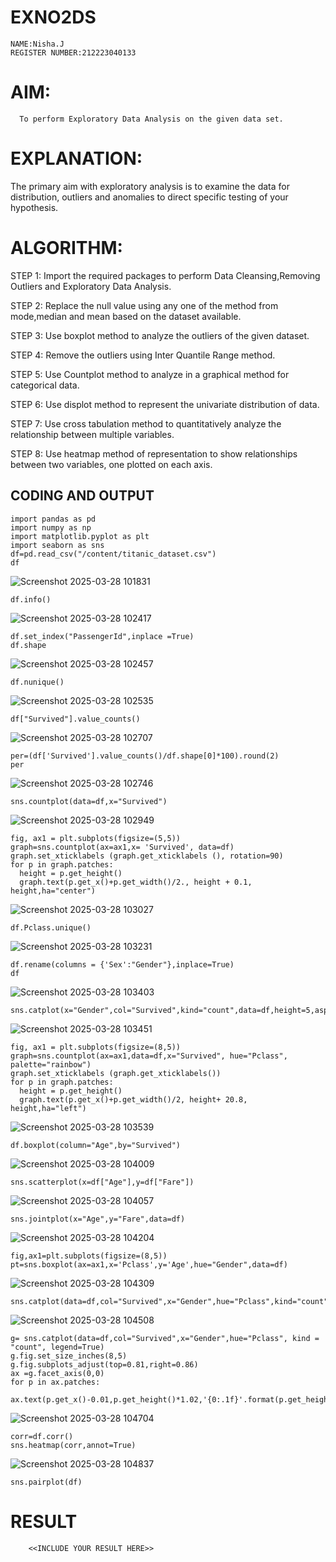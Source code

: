 # EXNO2DS
```
NAME:Nisha.J
REGISTER NUMBER:212223040133
```
# AIM:
      To perform Exploratory Data Analysis on the given data set.
      
# EXPLANATION:
  The primary aim with exploratory analysis is to examine the data for distribution, outliers and anomalies to direct specific testing of your hypothesis.
  
# ALGORITHM:
STEP 1: Import the required packages to perform Data Cleansing,Removing Outliers and Exploratory Data Analysis.

STEP 2: Replace the null value using any one of the method from mode,median and mean based on the dataset available.

STEP 3: Use boxplot method to analyze the outliers of the given dataset.

STEP 4: Remove the outliers using Inter Quantile Range method.

STEP 5: Use Countplot method to analyze in a graphical method for categorical data.

STEP 6: Use displot method to represent the univariate distribution of data.

STEP 7: Use cross tabulation method to quantitatively analyze the relationship between multiple variables.

STEP 8: Use heatmap method of representation to show relationships between two variables, one plotted on each axis.

## CODING AND OUTPUT
```
import pandas as pd
import numpy as np
import matplotlib.pyplot as plt
import seaborn as sns
df=pd.read_csv("/content/titanic_dataset.csv")
df
```
![Screenshot 2025-03-28 101831](https://github.com/user-attachments/assets/35ec6f52-a20e-4571-855a-ff9d7d8e54e9)
```
df.info()
```
![Screenshot 2025-03-28 102417](https://github.com/user-attachments/assets/c3c57028-370b-4c86-b258-d0b86fa197e7)
```
df.set_index("PassengerId",inplace =True)
df.shape
```
![Screenshot 2025-03-28 102457](https://github.com/user-attachments/assets/8cb105ee-e824-4039-8f80-80775b08c93a)
```
df.nunique()
```
![Screenshot 2025-03-28 102535](https://github.com/user-attachments/assets/8f5f9a46-5016-4130-83ef-f480cb1b381d)
```
df["Survived"].value_counts()
```
![Screenshot 2025-03-28 102707](https://github.com/user-attachments/assets/2bc90033-ed4f-4ea1-8422-f5403ab82c93)
```
per=(df['Survived'].value_counts()/df.shape[0]*100).round(2)
per
```
![Screenshot 2025-03-28 102746](https://github.com/user-attachments/assets/c3475a00-0ee4-4b96-bbd1-9849ef1645a4)
```
sns.countplot(data=df,x="Survived")
```
![Screenshot 2025-03-28 102949](https://github.com/user-attachments/assets/6a8a8911-2139-45b2-b651-45e4fbe7a56c)
```
fig, ax1 = plt.subplots(figsize=(5,5))
graph=sns.countplot(ax=ax1,x= 'Survived', data=df)
graph.set_xticklabels (graph.get_xticklabels (), rotation=90)
for p in graph.patches:
  height = p.get_height()
  graph.text(p.get_x()+p.get_width()/2., height + 0.1, height,ha="center")
```
![Screenshot 2025-03-28 103027](https://github.com/user-attachments/assets/19713969-f640-4f71-bc88-71a9fab61628)
```
df.Pclass.unique()
```
![Screenshot 2025-03-28 103231](https://github.com/user-attachments/assets/7204ce33-fdfc-45cd-9565-1f7ed3de2641)
```
df.rename(columns = {'Sex':"Gender"},inplace=True)
df
```
![Screenshot 2025-03-28 103403](https://github.com/user-attachments/assets/1089c101-e51a-4ed8-adce-5748a6ae74ab)
```
sns.catplot(x="Gender",col="Survived",kind="count",data=df,height=5,aspect=.7)
```
![Screenshot 2025-03-28 103451](https://github.com/user-attachments/assets/d2e6a460-c24d-4985-9744-f886b314bb27)
```
fig, ax1 = plt.subplots(figsize=(8,5))
graph=sns.countplot(ax=ax1,data=df,x="Survived", hue="Pclass", palette="rainbow")
graph.set_xticklabels (graph.get_xticklabels())
for p in graph.patches:
  height = p.get_height()
  graph.text(p.get_x()+p.get_width()/2, height+ 20.8, height,ha="left")
```
![Screenshot 2025-03-28 103539](https://github.com/user-attachments/assets/7ea66420-bfaa-4090-9b68-18e753a1d30a)
```
df.boxplot(column="Age",by="Survived")
```
![Screenshot 2025-03-28 104009](https://github.com/user-attachments/assets/b933d647-7a05-4c68-9505-cdcfa1bfabb1)
```
sns.scatterplot(x=df["Age"],y=df["Fare"])
```
![Screenshot 2025-03-28 104057](https://github.com/user-attachments/assets/9813ea16-f9f7-4c71-8995-2028fa472de3)
```
sns.jointplot(x="Age",y="Fare",data=df)
```
![Screenshot 2025-03-28 104204](https://github.com/user-attachments/assets/933f27da-3413-46ef-979c-6e31058d9595)
```
fig,ax1=plt.subplots(figsize=(8,5))
pt=sns.boxplot(ax=ax1,x='Pclass',y='Age',hue="Gender",data=df)
```
![Screenshot 2025-03-28 104309](https://github.com/user-attachments/assets/d773f32a-24a3-4438-b0dc-295f13ec09d1)
```
sns.catplot(data=df,col="Survived",x="Gender",hue="Pclass",kind="count")
```
![Screenshot 2025-03-28 104508](https://github.com/user-attachments/assets/fb95d752-6596-46c4-aa9d-c8c5e988c8f6)
```
g= sns.catplot(data=df,col="Survived",x="Gender",hue="Pclass", kind = "count", legend=True)
g.fig.set_size_inches(8,5)
g.fig.subplots_adjust(top=0.81,right=0.86)
ax =g.facet_axis(0,0)
for p in ax.patches:
   ax.text(p.get_x()-0.01,p.get_height()*1.02,'{0:.1f}'.format(p.get_height()),color='red',rotation='horizontal',size='small')
```
![Screenshot 2025-03-28 104704](https://github.com/user-attachments/assets/86087577-cea0-45f0-9a58-0d71ce946838)
```
corr=df.corr()
sns.heatmap(corr,annot=True)
```
![Screenshot 2025-03-28 104837](https://github.com/user-attachments/assets/9e131d98-6bad-46bb-a72f-29c38932e663)
```
sns.pairplot(df)
```
# RESULT
        <<INCLUDE YOUR RESULT HERE>>
